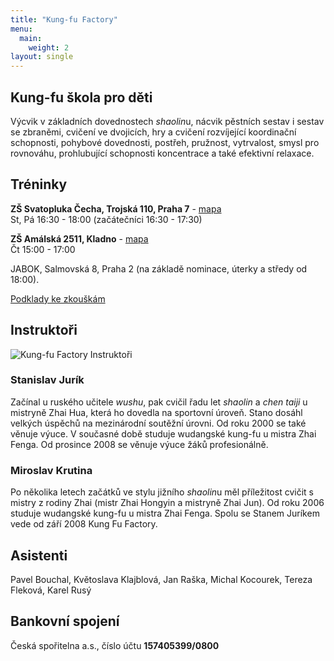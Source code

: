 ```yaml
---
title: "Kung-fu Factory"
menu:
  main:
    weight: 2
layout: single
---
```

## Kung-fu škola pro děti

Výcvik v základních dovednostech *shaolin*u, nácvik pěstních sestav i sestav se zbraněmi, cvičení ve dvojicích, hry a cvičení rozvíjející koordinační schopnosti, pohybové dovednosti, postřeh, pružnost, vytrvalost, smysl pro rovnováhu, prohlubující schopnosti koncentrace a také efektivní relaxace.

## Tréninky

**ZŠ Svatopluka Čecha, Trojská 110, Praha 7** - [mapa](http://mapy.cz/#x=14.424040&y=50.117007&z=15&t=s&q=Trojsk%C3%A1%20211%2F110%2C%20Praha%207&qp=14.405229_50.112316_14.433070_50.125766_14&d=firm_723435_1)  
St, Pá 16:30 - 18:00 (začátečníci 16:30 - 17:30)

**ZŠ Amálská 2511, Kladno** - [mapa](http://www.mapy.cz/#x=14.097226&y=50.141953&z=15&d=firm_357646_0_1&t=s&q=z%C5%A1%20am%C3%A1lsk%C3%A1&qp=14.082603_50.135273_14.107590_50.147555_14)  
Čt 15:00 - 17:00

JABOK, Salmovská 8, Praha 2 (na základě nominace, úterky a středy od 18:00).

[Podklady ke zkouškám](/kung-fu-factory/exams/)

## Instruktoři

![Kung-fu Factory Instruktoři](/images/factory_instruktori.jpg#float)

### Stanislav Jurík
Začínal u ruského učitele *wushu*, pak cvičil řadu let *shaolin* a *chen taiji* u mistryně Zhai Hua, která ho dovedla na sportovní úroveň. Stano dosáhl velkých úspěchů na mezinárodní soutěžní úrovni. Od roku 2000 se také věnuje výuce. V současné době studuje wudangské kung-fu u mistra Zhai Fenga. Od prosince 2008 se věnuje výuce žáků profesionálně.

### Miroslav Krutina
Po několika letech začátků ve stylu jižního *shaolin*u měl příležitost cvičit s mistry z rodiny Zhai (mistr Zhai Hongyin a mistryně Zhai Jun). Od roku 2006 studuje wudangské kung-fu u mistra Zhai Fenga. Spolu se Stanem Juríkem vede od září 2008 Kung Fu Factory.

## Asistenti

Pavel Bouchal, Květoslava Klajblová, Jan Raška, Michal Kocourek, Tereza Fleková, Karel Rusý

## Bankovní spojení

Česká spořitelna a.s., číslo účtu **157405399/0800**
